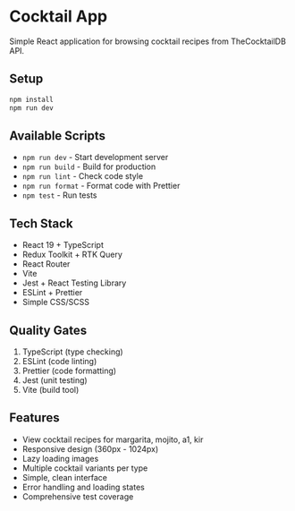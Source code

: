 # Cocktail App

Simple React application for browsing cocktail recipes from TheCocktailDB API.

## Setup

```bash
npm install
npm run dev
```

## Available Scripts

- `npm run dev` - Start development server
- `npm run build` - Build for production
- `npm run lint` - Check code style
- `npm run format` - Format code with Prettier
- `npm test` - Run tests


## Tech Stack

- React 19 + TypeScript
- Redux Toolkit + RTK Query
- React Router
- Vite
- Jest + React Testing Library
- ESLint + Prettier
- Simple CSS/SCSS

## Quality Gates

1. TypeScript (type checking)
2. ESLint (code linting) 
3. Prettier (code formatting)
4. Jest (unit testing)
5. Vite (build tool)

## Features

- View cocktail recipes for margarita, mojito, a1, kir
- Responsive design (360px - 1024px)
- Lazy loading images
- Multiple cocktail variants per type
- Simple, clean interface
- Error handling and loading states
- Comprehensive test coverage
